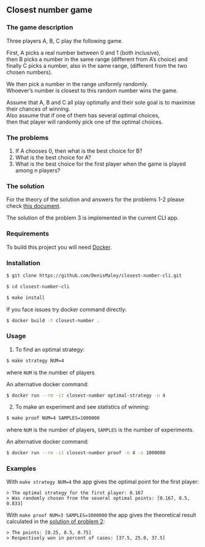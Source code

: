 ## Closest number game
### The game description

Three players A, B, C play the following game. 

First, A picks a real number between 0 and 1 (both inclusive),  
then B picks a number in the same range (different from A’s choice) and  
finally C picks a number, also in the same range, (different from the two chosen numbers). 

We then pick a number in the range uniformly randomly.  
Whoever’s number is closest to this random number wins the game. 

Assume that A, B and C all play optimally and their sole goal is to maximise their chances of winning.  
Also assume that if one of them has several optimal choices,  
then that player will randomly pick one of the optimal choices.

### The problems

1. If A chooses 0, then what is the best choice for B?
2. What is the best choice for A?
3. What is the best choice for the first player when the game is played among n players?

### The solution

For the theory of the solution and answers for the problems 1-2 please check 
[this document][Theory].

The solution of the problem 3 is implemented in the current CLI app.

### Requirements

To build this project you will need [Docker][Docker Install].

### Installation
```bash
$ git clone https://github.com/DenisMaley/closest-number-cli.git
```
```bash
$ cd closest-number-cli
```
```bash
$ make install
```

If you face issues try docker command directly:

```bash
$ docker build -t closest-number . 
```

### Usage
1. To find an optimal strategy:
```bash
$ make strategy NUM=4
```
where `NUM` is the number of players

An alternative docker command:

```bash
$ docker run --rm -it closest-number optimal-strategy -n 4
```

2. To make an experiment and see statistics of winning:
```bash
$ make proof NUM=4 SAMPLES=1000000
```
where `NUM` is the number of players, `SAMPLES` is the number of experiments.

An alternative docker command:

```bash
$ docker run --rm -it closest-number proof -n 4 -s 1000000
```

### Examples

With `make strategy NUM=4` the app gives the optimal point for the first player:

```
> The optimal strategy for the first player: 0.167
> Was randomly chosen from the several optimal points: [0.167, 0.5, 0.833]
```

With `make proof NUM=3 SAMPLES=1000000` the app gives the theoretical result calculated 
in the [solution of problem 2][Theory]:

```
> The points: [0.25, 0.5, 0.75]
> Respectively won in percent of cases: [37.5, 25.0, 37.5]
```

[Theory]: docs/closest_number_game_solution_description.pdf
[Docker Install]:  https://docs.docker.com/install/
[Matrix method]:  https://en.wikipedia.org/wiki/System_of_linear_equations#Matrix_solution